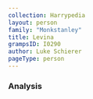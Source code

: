 ```yaml
---
collection: Harrypedia
layout: person
family: "Monkstanley"
title: Levina
grampsID: I0290
author: Luke Schierer
pageType: person
---
```


### Analysis
